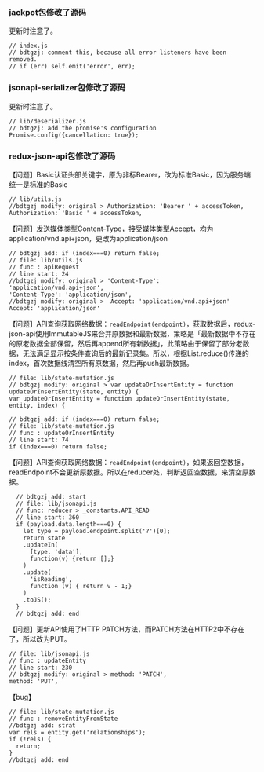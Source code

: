 ### jackpot包修改了源码
更新时注意了。

```
// index.js
// bdtgzj: comment this, because all error listeners have been removed.
// if (err) self.emit('error', err);
```

### jsonapi-serializer包修改了源码
更新时注意了。

```
// lib/deserializer.js
// bdtgzj: add the promise's configuration
Promise.config({cancellation: true});
```

### redux-json-api包修改了源码
【问题】Basic认证头部关键字，原为非标Bearer，改为标准Basic，因为服务端统一是标准的Basic
```
// lib/utils.js
//bdtgzj modify: original > Authorization: 'Bearer ' + accessToken,
Authorization: 'Basic ' + accessToken,
```

【问题】发送媒体类型Content-Type，接受媒体类型Accept，均为application/vnd.api+json，更改为application/json

```
// bdtgzj add: if (index===0) return false;
// file: lib/utils.js
// func : apiRequest
// line start: 24
//bdtgzj modify: original > 'Content-Type': 'application/vnd.api+json',
'Content-Type': 'application/json',
//bdtgzj modify: original >  Accept: 'application/vnd.api+json'
Accept: 'application/json'
```

【问题】API查询获取网络数据：`readEndpoint(endpoint)`，获取数据后，redux-json-api使用ImmutableJS来合并原数据和最新数据，策略是「最新数据中不存在的原老数据全部保留，然后再append所有新数据」，此策略由于保留了部分老数据，无法满足显示按条件查询后的最新记录集。所以，根据List.reduce()传递的index，首次数据线清空所有原数据，然后再push最新数据。
```
// file: lib/state-mutation.js
// bdtgzj modify: original > var updateOrInsertEntity = function updateOrInsertEntity(state, entity) {
var updateOrInsertEntity = function updateOrInsertEntity(state, entity, index) {

// bdtgzj add: if (index===0) return false;
// file: lib/state-mutation.js
// func : updateOrInsertEntity
// line start: 74
if (index===0) return false;
```

【问题】API查询获取网络数据：`readEndpoint(endpoint)`，如果返回空数据，readEndpoint不会更新原数据。所以在reducer处，判断返回空数据，来清空原数据。
```
  // bdtgzj add: start
  // file: lib/jsonapi.js
  // func: reducer > _constants.API_READ
  // line start: 360
  if (payload.data.length===0) {
    let type = payload.endpoint.split('?')[0];
    return state
    .updateIn(
      [type, 'data'],
      function(v) {return [];}
    )
    .update(
      'isReading',
      function (v) { return v - 1;}
    )
    .toJS();
  }
  // bdtgzj add: end
  ```

【问题】更新API使用了HTTP PATCH方法，而PATCH方法在HTTP2中不存在了，所以改为PUT。
```
// file: lib/jsonapi.js
// func : updateEntity
// line start: 230
// bdtgzj modify: original > method: 'PATCH',
method: 'PUT',
```

【bug】
```
// file: lib/state-mutation.js
// func : removeEntityFromState
//bdtgzj add: strat
var rels = entity.get('relationships');
if (!rels) {
  return;
}
//bdtgzj add: end
```